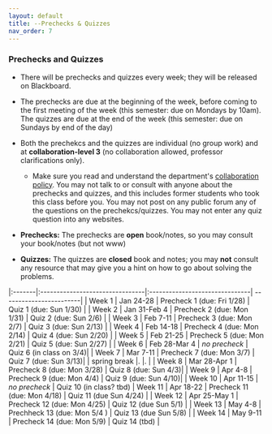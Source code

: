 ```yaml
---
layout: default 
title: --Prechecks & Quizzes
nav_order: 7
---
```



### Prechecks and Quizzes

* There will be prechecks and quizzes every week; they  will be released on Blackboard. 

* The prechecks are due at the beginning of the week, before coming to the first meeting of the week (this semester: due on Mondays by 10am).  The quizzes are due at the end of the week (this semester: due on Sundays by end of the day)

* Both the prechekcs and the quizzes are individual (no group work) and  at __collaboration-level 3__ (no collaboration allowed, professor clarifications only).  
    *  Make sure you read and understand the department's [collaboration policy](https://turing.bowdoin.edu/dept/collab.php). You may not talk to or consult with anyone about the prechecks and quizzes, and this includes former students who took this class before you. You may not post on any public forum any of the questions on the prechekcs/quizzes. You may not enter any quiz question into any websites.  

*  __Prechecks:__ The prechecks are __open__ book/notes, so you may consult your book/notes (but not www) 

* __Quizzes:__ The quizzes are __closed__ book and notes; you may __not__ consult any resource that may give you a hint on how to go about solving the problems. 


|:-------|:--------------------------------|:-------------------------------| ------------------------|
| Week 1 | Jan 24-28                       | Precheck 1   (due: Fri 1/28)   | Quiz 1  (due: Sun 1/30) | 
| Week 2 | Jan 31-Feb 4                    | Precheck 2   (due: Mon 1/31)    | Quiz 2  (due: Sun 2/6) | 
| Week 3 | Feb 7-11                        | Precheck 3   (due: Mon 2/7)   | Quiz 3  (due: Sun 2/13) |
| Week 4 | Feb 14-18                       | Precheck 4   (due: Mon 2/14)   | Quiz 4  (due: Sun 2/20) |
| Week 5 | Feb 21-25                       | Precheck 5   (due: Mon 2/21)   | Quiz 5  (due: Sun 2/27) |
| Week 6 | Feb 28-Mar 4                    | _no precheck_                  | Quiz 6  (in class on 3/4)|
| Week 7 | Mar 7-11                        |  Precheck 7  (due: Mon 3/7)  | Quiz 7  (due: Sun 3/13)|
| spring break |. |. | 
| Week 8 | Mar 28-Apr 1                    |  Precheck  8 (due: Mon 3/28)   | Quiz 8  (due: Sun 4/3)|
| Week 9 | Apr 4-8                         |  Precheck  9 (due: Mon 4/4)    | Quiz 9  (due: Sun 4/10)|
| Week 10 | Apr 11-15                      | _no precheck_                  | Quiz 10 (in class? tbd)
| Week 11 | Apr 18-22                      | Precheck  11  (due: Mon 4/18)  | Quiz 11 (due Sun 4/24) |
| Week 12 | Apr 25-May 1                   | Precheck  12  (due: Mon 4/25)  | Quiz 12 (due Sun 5/1) |
| Week 13 | May 4-8                        | Prechheck 13 (due: Mon 5/4 )   | Quiz 13 (due Sun 5/8)  |
| Week 14 | May 9-11                       | Precheck  14  (due: Mon 5/9)   | Quiz 14 (tbd) |



